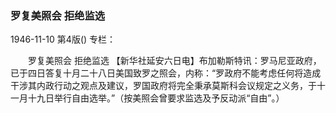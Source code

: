 ### 罗复美照会  拒绝监选

1946-11-10
第4版()
专栏：

　　罗复美照会
    拒绝监选
    【新华社延安六日电】布加勒斯特讯：罗马尼亚政府，已于四日答复十月二十八日美国致罗之照会，内称：“罗政府不能考虑任何将造成干涉其内政行动之观点及建议，罗国政府将完全秉承莫斯科会议规定之义务，于十一月十九日举行自由选举。”（按美照会曾要求监选及予反动派“自由”。）

